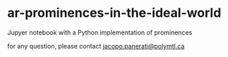 # ar-prominences-in-the-ideal-world
Jupyer notebook with a Python implementation of prominences

for any question, please contact jacopo.panerati@polymtl.ca
